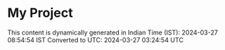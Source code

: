 # My Project

This content is dynamically generated in Indian Time (IST): 2024-03-27 08:54:54 IST
Converted to UTC: 2024-03-27 03:24:54 UTC
